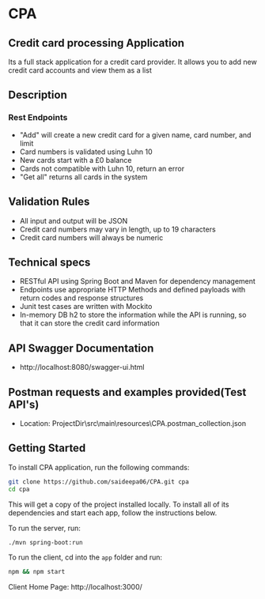 # CPA

## Credit card processing Application

Its a full stack application for a credit card provider. It allows you to add new credit card accounts and view them as a list

## Description

### Rest Endpoints
*	"Add" will create a new credit card for a given name, card number, and limit
*	Card numbers is validated using Luhn 10
*	New cards start with a £0 balance
*	Cards not compatible with Luhn 10, return an error
*	"Get all" returns all cards in the system

## Validation Rules

*	All input and output will be JSON
*	Credit card numbers may vary in length, up to 19 characters
*	Credit card numbers will always be numeric

## Technical specs

*	RESTful API using Spring Boot and Maven for dependency management
*	Endpoints use appropriate HTTP Methods and defined payloads with return codes and response structures
*	Junit test cases are written with Mockito
*	In-memory DB h2 to store the information while the API is running, so that it can store the credit card information

## API Swagger Documentation

*  http://localhost:8080/swagger-ui.html

## Postman requests and examples provided(Test API's)

* Location: ProjectDir\src\main\resources\CPA.postman_collection.json

## Getting Started

To install CPA application, run the following commands:

```bash
git clone https://github.com/saideepa06/CPA.git cpa
cd cpa
```

This will get a copy of the project installed locally. To install all of its dependencies and start each app, follow the instructions below.

To run the server, run:

```bash
./mvn spring-boot:run
```

To run the client, cd into the `app` folder and run:

```bash
npm && npm start
```
Client Home Page: http://localhost:3000/



